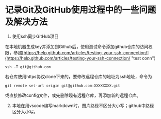 # 记录Git及GitHub使用过程中的一些问题及解决方法

1. 使用ssh同步GitHub项目

在本地机器生成key并添加到Github后，使用测试命令添加github仓库的访问权限，参照[https://help.github.com/articles/testing-your-ssh-connection/](https://help.github.com/articles/testing-your-ssh-connection/ "test conn")
```git
ssh -T git@github.com
```
若仓库使用https协议clone下来的，要修改远程仓库的地址为ssh地址，命令为
```git
git remote set-url origin git@github.com:XXXXXXXX.git
```
或直接修改config文件，或先删除现有远程仓库，再添加新的远程仓库。

2. 本地在用vscode编写markdown时，图片路径不区分大小写；github中路径区分大小写。
